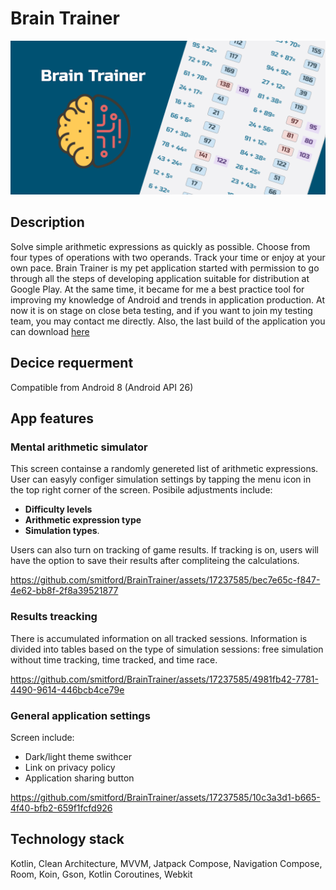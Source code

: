 # Brain Trainer
![application banner](BrainTrainerApp.png)

## Description 
Solve simple arithmetic expressions as quickly as possible. Choose from four types of operations with two operands. Track your time or enjoy at your own pace.
Brain Trainer is my pet application started with permission to go through all the steps of developing application suitable for distribution at Google Play. At the same time, it became for me a best practice tool for improving my knowledge of Android and trends in application production. At now it is on stage on close beta testing, and if you want to join my testing team, you may contact me directly.
Also, the last build of the application you can download [here]()

## Decice requerment
Compatible from Android 8 (Android API 26)

## App features

### Mental arithmetic simulator
This screen containse a randomly genereted list of arithmetic expressions. User can easyly configer simulation settings by tapping the menu icon in the top right corner of the screen. Posibile adjustments include:
 - **Difficulty levels**
 - **Arithmetic expression type**
 - **Simulation types**.

Users can also turn on tracking of game results. If tracking is on, users will have the option to save their results after compliteing the calculations.


https://github.com/smitford/BrainTrainer/assets/17237585/bec7e65c-f847-4e62-bb8f-2f8a39521877


### Results treacking
There is accumulated information on all tracked sessions. Information is divided into tables based on the type of simulation sessions: free simulation without time tracking, time tracked, and time race.


https://github.com/smitford/BrainTrainer/assets/17237585/4981fb42-7781-4490-9614-446bcb4ce79e



### General application settings
Screen include:
- Dark/light theme swithcer
- Link on privacy policy
- Application sharing button



https://github.com/smitford/BrainTrainer/assets/17237585/10c3a3d1-b665-4f40-bfb2-659f1fcfd926


## Technology stack
Kotlin, Clean Architecture, MVVM, Jatpack Compose, Navigation Compose, Room, Koin, Gson, Kotlin Coroutines, Webkit
